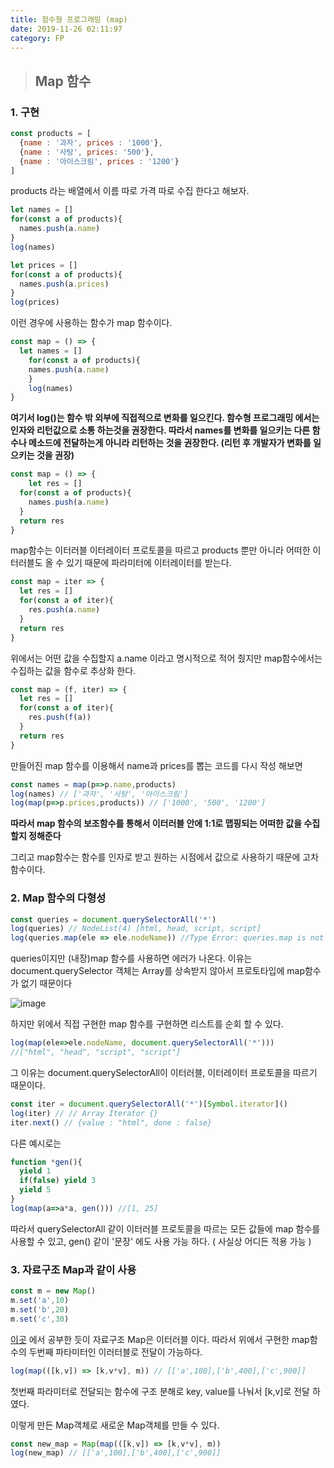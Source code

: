 ```yaml
---
title: 함수형 프로그래밍 (map)
date: 2019-11-26 02:11:97
category: FP
---
```

> ## Map 함수



### 1. 구현

```javascript
const products = [
  {name : '과자', prices : '1000'},
  {name : '사탕', prices: '500'},
  {name : '아이스크림', prices : '1200'}
]
```

products 라는 배열에서 이름 따로 가격 따로 수집 한다고 해보자.

```javascript
let names = []
for(const a of products){
  names.push(a.name)
}
log(names)

let prices = []
for(const a of products){
  names.push(a.prices)
}
log(prices)
```

이런 경우에 사용하는 함수가 map 함수이다.

```javascript
const map = () => {
  let names = []
	for(const a of products){
  	names.push(a.name)
	}
	log(names)
}
```

**여기서 log()는 함수 밖 외부에 직접적으로 변화를 일으킨다. 함수형 프로그래밍 에서는 인자와 리턴값으로 소통 하는것을 권장한다. 따라서 names를 변화를 일으키는 다른 함수나 메소드에 전달하는게 아니라 리턴하는 것을 권장한다. (리턴 후 개발자가 변화를 일으키는 것을 권장)** 

```javascript
const map = () => {
	let res = []
  for(const a of products){
    names.push(a.name)
  }
  return res
}
```

map함수는 이터러블 이터레이터 프로토콜을 따르고 products 뿐만 아니라 어떠한 이터러블도 올 수 있기 때문에 파라미터에 이터레이터를 받는다.

```javascript
const map = iter => {
  let res = []
  for(const a of iter){
    res.push(a.name)
  }
  return res
}
```

위에서는 어떤 값을 수집할지 a.name 이라고 명시적으로 적어 줬지만 map함수에서는 수집하는 값을 함수로 추상화 한다.

```javascript
const map = (f, iter) => {
  let res = []
  for(const a of iter){
    res.push(f(a))
  }
  return res
}
```

만들어진 map 함수를 이용해서 name과 prices를 뽑는 코드를 다시 작성 해보면

```javascript
const names = map(p=>p.name,products)
log(names) // ['과자', '사탕', '아이스크림']
log(map(p=>p.prices,products)) // ['1000', '500', '1200']
```

**따라서 map 함수의 보조함수를 통해서 이터러블 안에 1:1로 맵핑되는 어떠한 값을 수집할지 정해준다**

그리고 map함수는 함수를 인자로 받고 원하는 시점에서 값으로 사용하기 때문에 고차함수이다.



### 2. Map 함수의 다형성

```javascript
const queries = document.querySelectorAll('*')
log(queries) // NodeList(4) [html, head, script, script]
log(queries.map(ele => ele.nodeName)) //Type Error: queries.map is not a function
```

queries이지만 (내장)map 함수를 사용하면 에러가 나온다. 이유는 document.querySelector 객체는 Array를 상속받지 않아서 프로토타입에 map함수가 없기 때문이다

![image](https://user-images.githubusercontent.com/39187116/69561130-2ecd5e00-0ff0-11ea-8031-5ac6e758e35b.png)

하지만 위에서 직접 구현한 map 함수를 구현하면 리스트를 순회 할 수 있다.

```javascript
log(map(ele=>ele.nodeName, document.querySelectorAll('*')))
//["html", "head", "script", "script"]
```

그 이유는 document.querySelectorAll이 이터러블, 이터레이터 프로토콜을 따르기 때문이다.

```javascript
const iter = document.querySelectorAll('*')[Symbol.iterator]()
log(iter) // // Array Iterator {}
iter.next() // {value : "html", done : false}
```

다른 예시로는

```javascript
function *gen(){
  yield 1
  if(false) yield 3
  yield 5
}
log(map(a=>a*a, gen())) //[1, 25]
```

따라서 querySelectorAll 같이 이터러블 프로토콜을 따르는 모든 값들에 map 함수를 사용할 수 있고, gen() 같이 '문장' 에도 사용 가능 하다. ( 사실상 어디든 적용 가능 )



### 3. 자료구조 Map과 같이 사용

```javascript
const m = new Map()
m.set('a',10)
m.set('b',20)
m.set('c',30)
```

[이곳](https://doonguk.github.io/javascript/%ED%95%A8%EC%88%98%ED%98%95-%ED%94%84%EB%A1%9C%EA%B7%B8%EB%9E%98%EB%B0%8D(%EC%9D%B4%ED%84%B0%EB%9F%AC%EB%B8%94,-%EC%9D%B4%ED%84%B0%EB%A0%88%EC%9D%B4%ED%84%B0)/) 에서 공부한 듯이 자료구조 Map은 이터러블 이다. 따라서 위에서 구현한 map함수의 두번째 파타미터인 이러터블로 전달이 가능하다.

```javascript
log(map(([k,v]) => [k,v*v], m)) // [['a',100],['b',400],['c',900]]
```

첫번째 파라미터로 전달되는 함수에 구조 분해로 key, value를 나눠서 [k,v]로 전달 하였다.

이렇게 만든 Map객체로 새로운 Map객체를 만들 수 있다.

```javascript
const new_map = Map(map(([k,v]) => [k,v*v], m))
log(new_map) // [['a',100],['b',400],['c',900]]
```


